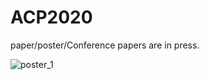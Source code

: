 # ACP2020
paper/poster/Conference papers are in press.

![poster_1](D:\360MoveData\Users\wcy\Desktop\ACP2020\poster\poster_1.png)


